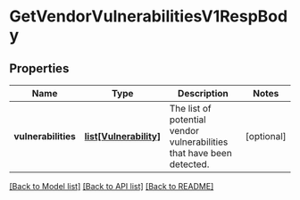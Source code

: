 # GetVendorVulnerabilitiesV1RespBody

## Properties
Name | Type | Description | Notes
------------ | ------------- | ------------- | -------------
**vulnerabilities** | [**list[Vulnerability]**](Vulnerability.md) | The list of potential vendor vulnerabilities that have been detected. | [optional] 

[[Back to Model list]](../README.md#documentation-for-models) [[Back to API list]](../README.md#documentation-for-api-endpoints) [[Back to README]](../README.md)


